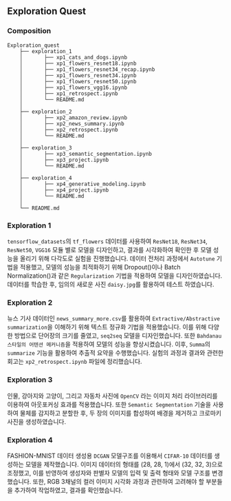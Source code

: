 ## Exploration Quest

### Composition

```
Exploration_quest
    ├── exploration_1
    │       ├── xp1_cats_and_dogs.ipynb
    │       ├── xp1_flowers_resnet18.ipynb
    │       ├── xp1_flowers_resnet34_recap.ipynb
    │       ├── xp1_flowers_resnet34.ipynb
    │       ├── xp1_flowers_resnet50.ipynb
    │       ├── xp1_flowers_vgg16.ipynb
    │       ├── xp1_retrospect.ipynb 
    │       └── README.md
    │     
    ├── exploration_2
    │       ├── xp2_amazon_review.ipynb
    │       ├── xp2_news_summary.ipynb 
    │       ├── xp2_retrospect.ipynb 
    │       └── README.md   
    │   
    ├── exploration_3
    │       ├── xp3_semantic_segmentation.ipynb
    │       ├── xp3_project.ipynb 
    │       └── README.md 
    │ 
    ├── exploration_4
    │       ├── xp4_generative_modeling.ipynb
    │       ├── xp4_project.ipynb 
    │       └── README.md
    │
    └── README.md
```
### Exploration 1

`tensorflow_datasets`의 `tf_flowers` 데이터를 사용하여 `ResNet18`, `ResNet34`, `ResNet50`, `VGG16` 모듈 별로 모델을 디자인하고, 결과를 시각화하여 확인한 후 모델 성능을 올리기 위해 다각도로 실험을 진행했습니다. 데이터 전처리 과정에서 `Autotune` 기법을 적용했고, 모델의 성능을 최적화하기 위해 Dropout()이나 Batch Normalization()과 같은 `Regularization` 기법을 적용하여 모델을 디자인하였습니다. 데이터를 학습한 후, 임의의 새로운 사진 `daisy.jpg`를 활용하여 테스트 하였습니다.

### Exploration 2

뉴스 기사 데이터인 `news_summary_more.csv`를 활용하여 `Extractive/Abstractive summarization`을 이해하기 위해 텍스트 정규화 기법을 적용했습니다. 이를 위해 다양한 방법으로 단어장의 크기를 줄였고, `seq2seq` 모델을 디자인했습니다. 또한 `Bahdanau 스타일의 어텐션 메커니즘`을 적용하여 모델의 성능을 향상시켰습니다. 이후, `Summa`의 `summarize` 기능을 활용하여 추출적 요약을 수행했습니다. 실험의 과정과 결과와 관련한 회고는 `xp2_retrospect.ipynb` 파일에 정리했습니다.

### Exploration 3

인물, 강아지와 고양이, 그리고 자동차 사진에 `OpenCV` 라는 이미지 처리 라이브러리를 이용하여 아웃포커싱 효과를 적용했습니다. 또한 `Semantic Segmentation` 기술을 사용하여 물체를 감지하고 분할한 후, 두 장의 이미지를 합성하여 배경을 제거하고 크로마키 사진을 생성하였습니다. 

### Exploration 4

FASHION-MNIST 데이터 생성용 `DCGAN` 모델구조를 이용해서 `CIFAR-10` 데이터를 생성하는 모델을 제작했습니다. 이미지 데이터의 형태를 (28, 28, 1)에서 (32, 32, 3)으로 조정했고, 이를 반영하여 생성자와 판별자 모델의 입력 및 출력 형태와 모델 구조를 변경했습니다. 또한, RGB 3채널의 컬러 이미지 시각화 과정과 관련하여 고려해야 할 부분들을 추가하여 작업하였고, 결과를 확인했습니다.